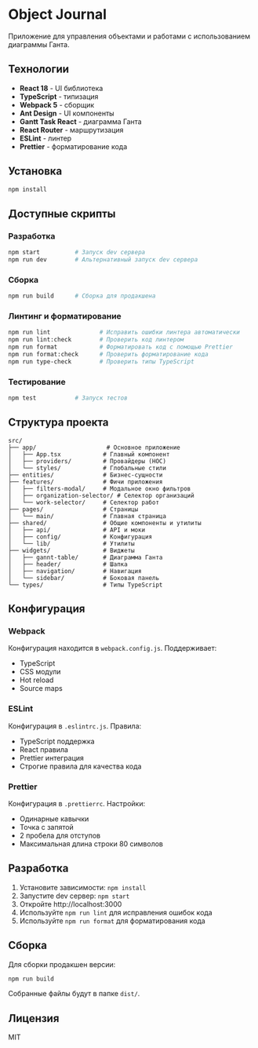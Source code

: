 # Object Journal

Приложение для управления объектами и работами с использованием диаграммы Ганта.

## Технологии

- **React 18** - UI библиотека
- **TypeScript** - типизация
- **Webpack 5** - сборщик
- **Ant Design** - UI компоненты
- **Gantt Task React** - диаграмма Ганта
- **React Router** - маршрутизация
- **ESLint** - линтер
- **Prettier** - форматирование кода

## Установка

```bash
npm install
```

## Доступные скрипты

### Разработка

```bash
npm start          # Запуск dev сервера
npm run dev        # Альтернативный запуск dev сервера
```

### Сборка

```bash
npm run build      # Сборка для продакшена
```

### Линтинг и форматирование

```bash
npm run lint              # Исправить ошибки линтера автоматически
npm run lint:check        # Проверить код линтером
npm run format            # Форматировать код с помощью Prettier
npm run format:check      # Проверить форматирование кода
npm run type-check        # Проверить типы TypeScript
```

### Тестирование

```bash
npm test           # Запуск тестов
```

## Структура проекта

```
src/
├── app/                    # Основное приложение
│   ├── App.tsx            # Главный компонент
│   ├── providers/         # Провайдеры (HOC)
│   └── styles/            # Глобальные стили
├── entities/              # Бизнес-сущности
├── features/              # Фичи приложения
│   ├── filters-modal/     # Модальное окно фильтров
│   ├── organization-selector/ # Селектор организаций
│   └── work-selector/     # Селектор работ
├── pages/                 # Страницы
│   └── main/              # Главная страница
├── shared/                # Общие компоненты и утилиты
│   ├── api/               # API и моки
│   ├── config/            # Конфигурация
│   └── lib/               # Утилиты
├── widgets/               # Виджеты
│   ├── gannt-table/       # Диаграмма Ганта
│   ├── header/            # Шапка
│   ├── navigation/        # Навигация
│   └── sidebar/           # Боковая панель
└── types/                 # Типы TypeScript
```

## Конфигурация

### Webpack

Конфигурация находится в `webpack.config.js`. Поддерживает:

- TypeScript
- CSS модули
- Hot reload
- Source maps

### ESLint

Конфигурация в `.eslintrc.js`. Правила:

- TypeScript поддержка
- React правила
- Prettier интеграция
- Строгие правила для качества кода

### Prettier

Конфигурация в `.prettierrc`. Настройки:

- Одинарные кавычки
- Точка с запятой
- 2 пробела для отступов
- Максимальная длина строки 80 символов

## Разработка

1. Установите зависимости: `npm install`
2. Запустите dev сервер: `npm start`
3. Откройте http://localhost:3000
4. Используйте `npm run lint` для исправления ошибок кода
5. Используйте `npm run format` для форматирования кода

## Сборка

Для сборки продакшен версии:

```bash
npm run build
```

Собранные файлы будут в папке `dist/`.

## Лицензия

MIT
